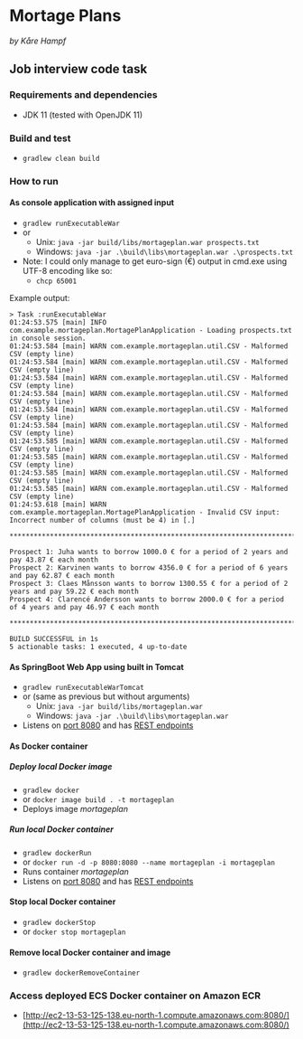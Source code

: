 # Mortage Plans

_by Kåre Hampf_

## Job interview code task

### Requirements and dependencies

* JDK 11 (tested with OpenJDK 11)

### Build and test

* `gradlew clean build`

### How to run

#### As console application with assigned input

* `gradlew runExecutableWar`
* or
    * Unix: `java -jar build/libs/mortageplan.war prospects.txt`
    * Windows: `java -jar .\build\libs\mortageplan.war .\prospects.txt`
* Note: I could only manage to get euro-sign (€) output in cmd.exe using UTF-8 encoding like so:
  * `chcp 65001`

Example output:
```
> Task :runExecutableWar
01:24:53.575 [main] INFO com.example.mortageplan.MortagePlanApplication - Loading prospects.txt in console session.
01:24:53.584 [main] WARN com.example.mortageplan.util.CSV - Malformed CSV (empty line)
01:24:53.584 [main] WARN com.example.mortageplan.util.CSV - Malformed CSV (empty line)
01:24:53.584 [main] WARN com.example.mortageplan.util.CSV - Malformed CSV (empty line)
01:24:53.584 [main] WARN com.example.mortageplan.util.CSV - Malformed CSV (empty line)
01:24:53.584 [main] WARN com.example.mortageplan.util.CSV - Malformed CSV (empty line)
01:24:53.584 [main] WARN com.example.mortageplan.util.CSV - Malformed CSV (empty line)
01:24:53.585 [main] WARN com.example.mortageplan.util.CSV - Malformed CSV (empty line)
01:24:53.585 [main] WARN com.example.mortageplan.util.CSV - Malformed CSV (empty line)
01:24:53.585 [main] WARN com.example.mortageplan.util.CSV - Malformed CSV (empty line)
01:24:53.585 [main] WARN com.example.mortageplan.util.CSV - Malformed CSV (empty line)
01:24:53.618 [main] WARN com.example.mortageplan.MortagePlanApplication - Invalid CSV input: Incorrect number of columns (must be 4) in [.]

****************************************************************************************************

Prospect 1: Juha wants to borrow 1000.0 € for a period of 2 years and pay 43.87 € each month
Prospect 2: Karvinen wants to borrow 4356.0 € for a period of 6 years and pay 62.87 € each month
Prospect 3: Claes Månsson wants to borrow 1300.55 € for a period of 2 years and pay 59.22 € each month
Prospect 4: Clarencé Andersson wants to borrow 2000.0 € for a period of 4 years and pay 46.97 € each month

****************************************************************************************************

BUILD SUCCESSFUL in 1s
5 actionable tasks: 1 executed, 4 up-to-date
```
#### As SpringBoot Web App using built in Tomcat

* `gradlew runExecutableWarTomcat`
* or (same as previous but without arguments)
  * Unix: `java -jar build/libs/mortageplan.war`
  * Windows: `java -jar .\build\libs\mortageplan.war`
* Listens on [port 8080](http://localhost:8080) and has [REST endpoints](http://localhost:8080/rest/prospects)

#### As Docker container

##### Deploy local Docker image

* `gradlew docker`
* or `docker image build . -t mortageplan`
* Deploys image _mortageplan_

##### Run local Docker container

* `gradlew dockerRun`
* or `docker run -d -p 8080:8080 --name mortageplan -i mortageplan`
* Runs container _mortageplan_
* Listens on [port 8080](http://localhost:8080) and has [REST endpoints](http://localhost:8080/rest/prospects)

#### Stop local Docker container

* `gradlew dockerStop`
* or `docker stop mortageplan`

#### Remove local Docker container and image
* `gradlew dockerRemoveContainer`

### Access deployed ECS Docker container on Amazon ECR
* [http://ec2-13-53-125-138.eu-north-1.compute.amazonaws.com:8080/](http://ec2-13-53-125-138.eu-north-1.compute.amazonaws.com:8080/)